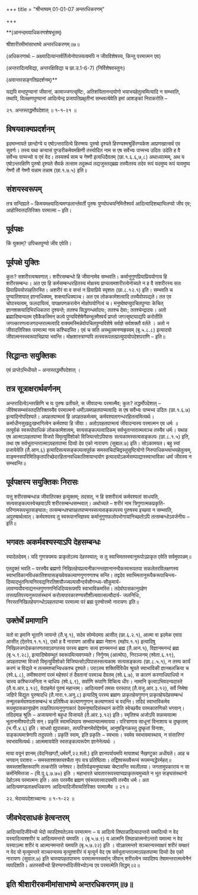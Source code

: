 +++
title = "श्रीभाष्यम् 01-01-07 अन्तरधिकरणम्"

+++
<div claऽऽ="elementor-widget-container">

**(आनन्दमयाधिकरणशेषभूतम्)

श्रीशारीरमीमांसाभाष्ये अन्तरधिकरणम्॥७॥

(अधिकरणार्थः – अक्ष्यादित्यान्तर्वर्तित्वेनोपास्यत्वमपि न जीवविशेषस्य, किन्तु परमात्मन एव)

(अन्तरादित्यविद्या, अन्तरक्षिविद्या च छा.उ.1-6-7) (निर्विशेषवस्तुनः)

(अवान्तरसङ्गतिप्रदर्शनम्)**

यद्यपि मन्दपुण्यानां जीवानां, कामाज्जगत्सृष्टिः, अतिशयितानन्दयोगो भयाभयहेतुत्वमित्यादि न सम्भवति, तथापि, विलक्षणपुण्यानां आदित्येन्द्र प्रजापतिप्रक्षृतीनां सम्भवत्येवेति इमां आशङ्कां निराकरोति –

२१. अन्तस्तद्धर्मोपदेशात् ॥ १-१-२१ ॥

## विषयवाक्यप्रदर्शनम्

इदमाम्नायते छान्दोग्ये य एषोऽन्तरादित्ये हिरण्मयः पुरुषो दृश्यते हिरण्यश्मश्रुर्हिरण्यकेश आप्रणखात्सर्व एव सुवर्णः। तस्य यथा कप्यासं पुण्डरीकमेवमक्षिणी तस्योदित नाम स एष सर्वेभ्यः पाप्मभ्य उदितः उदेति ह वै सर्वेभ्यः पाप्मभ्यो य एवं वेद। तस्यर्क्च साम च गेष्णौ इत्यधिदैवतम् (छा.१.६.६,७,८) अथाध्यात्मम्, अथ य एषोऽन्तरक्षिणि पुरुषो दृश्यते सैवर्क तत्साम तदुक्थ्यं तद्यजुस्तद्ब्रह्म तस्यैतस्य तदेव रूपं यदमुष्य रूपं यावमुष्य गेष्णौ तौ गेष्णौ यन्नाम तन्नाम (छा.१.७.५) इति॥

## संशयस्वरूपम्

तत्र सन्दिह्यते – किमयमक्ष्यादित्यमण्डलार्न्तवर्ती पुरुषः पुण्योपचयनिमित्तैश्वर्य आदित्यादिशब्दाभिलप्यो जीव एव; आहोस्वित्तदतिरिक्तः परमात्मा – इति।

## पूर्वपक्षः

किं युक्तम्? उपिचतपुण्यो जीव एवेति।

## पूर्वपक्षे युक्तिः

कुतः? सशरीरत्वश्रवणात्। शरीरसम्बन्धो हि जीवानामेव सम्भवति। कर्मानुगुणप्रियाप्रिययोगाय हि शरीरसम्बन्धः। अत एव हि कर्मसम्बन्धरहितस्य मोक्षस्य प्राप्यत्वमशरीरत्वेनोच्यते न ह वै सशरीरस्य सतः प्रियाप्रिययोरपहतिरस्ति। अशरीरं वा व सन्तं न प्रियाप्रिये स्पृशतः (छा.८.१२.१) इति। सम्भवति च पुण्यातिशयात् ज्ञानाधिक्यम्, शक्त्याधिक्यञ्च। अत एव लोककामेशत्वादि तस्यैवोपपद्यते। तत एव चोपास्यत्वम्, फलदायित्वं, पापक्षपणकरत्वेन मोक्षोपयोगित्वं च। मनुष्येष्वप्युपचितपुण्याः केचित् ज्ञानशक्त्यादिभिरधिकतरा दृश्यन्ते; ततश्च सिद्धगन्धर्वादयः; ततश्च देवाः; ततश्चेन्द्रादयः। अतो ब्रह्मादिष्वन्यतम एवैकैकस्मिन् कल्पे पुण्यविशेषेणैवम्भूतमैश्वर्यं प्राप्तो जगत्सृष्ट्याद्यपि करोतीति जगत्कारणत्वजगदन्तरात्मत्वादि वाक्यमस्मिन्नेवोपचितपुण्यविशेषे सर्वज्ञे सर्वशक्तौ वर्तते । अतो न जीवादतिरिक्तः परमात्मा नाम कश्चिदस्ति। एवं च सति अस्थूलमनण्वह्रस्वम् (बृ.५.८.८) इत्यादयो जीवात्मनस्स्वरूपाभिप्राया
भवन्ति। मोक्षशास्त्राण्यपि तत्स्वरूपतत्प्रात्युपायोपदेशपराणि – इति॥

## सिद्धान्तः सयुक्तिकः

एवं प्राप्तेऽभिधीयते – अन्तस्तद्धर्मोपदेशात् ।

## तत्र सूत्राक्षरार्थवर्णनम्

अन्तरादित्येऽन्तरक्षिणि च यः पुरुषः प्रतीयते, स जीवादन्यः परमात्मैव; कुतः? तद्धर्मोपदेशात् – जीवेष्वसम्भवंस्तदतिरिक्तस्यैव परमात्मनो धर्मोऽयमपहतपाप्मत्वादिः स एष सर्वेभ्यः पाप्मभ्य उदितः (छा.१.६.७) इत्यादिनोपदिश्यते। अपहतपाप्मत्वं हि अपहतकर्मत्वम्, कर्मवश्यतागन्धरहितत्वमित्यर्थः। कर्माधीनसुखदुःखभागित्वेन कर्मवश्या हि जीवाः। अतोऽपहतपाप्मत्वं जीवादन्यस्य परमात्मन एव धर्मः ॥ तत्पूर्वकं स्वरूपोपाधिकं लोककामेशत्वम्, सत्यसङ्कल्पत्वादिकम् सर्वभूतान्तरात्मत्वञ्च तस्यैव धर्मः। यथाह एष आत्माऽपहतपाप्मा विजरो विमृत्युर्विशोको विजिघत्सोऽपिपासः सत्यकामस्सत्यसङ्कल्पः (छा.८.१.५) इति, तथा एष सर्वभूतान्तरात्माऽपहतपाप्मा दिव्यो देव एको नारायणः (सुबाल.७) इति। सोऽकामयत। बहु स्यां प्रजायेयेति (तै.आन.६) इत्यादिसत्यसङ्कल्पत्वपूर्वक समस्तचिदचिद्वस्तुसृष्टियोगो निरुपाधिकभयाभयहेतुत्वम्, वाङ्मनसपरिमितिकृतपरिच्छेदरहितानवधिकातिशयान्दयोग इत्यादयोऽकर्मसम्पाद्यास्स्वाभाविका धर्मा जीवस्य न सम्भवन्ति॥

## पूर्वपक्षस्य सयुक्तिकः निरासः

यत्तु शरीरसम्बन्धान्न जीवातिरक्त इत्युक्तम्; तदसत्, न हि सशरीरत्वं कर्मवश्यतां साधयति, सत्यसङ्कल्पस्येच्छयाऽपि शरीरसम्बन्धसम्भवात्। अथोच्यते – शरीरं नाम त्रिगुणात्मकप्रकृति-परिणामरूपभूतसङ्घातः; तत्सम्बन्धश्चापहतपाप्मनस्सत्यसङ्कल्पस्य पुरुषस्य इच्छया न सम्भवति, अपुरुषार्थत्वात्। कर्मवश्यस्य तु स्वरूपानभिज्ञस्य कर्मानुगुणफलोपभोगायानिच्छतोऽपि तत्सम्बन्धोऽवर्जनीयः – इति॥

## भगवतः अकर्मवश्यस्याऽपि देहसम्बन्धः

स्यादेतदेवम्। यदि गुणत्रयमयः प्राकृतोऽस्य देहस्स्यात्; स तु स्वाभिमतस्स्वानुरूपोऽप्राकृत एवेति सर्वमुपपन्नम्॥

एतदुक्तं भवति – परस्यैव ब्रह्मणो निखिलहेयप्रत्यनीकानन्तज्ञानानन्दैकस्वरूपतया सकलेतरविलक्षणस्य स्वाभाविकानविधकातिशयासङ्ख्येयकल्याणगुणगणाश्च सन्ति। तद्वदेव स्वाभिमतानुरूपैकरूपाचिन्त्य-दिव्याद्भुतनित्यनिरवद्यनिरतिशयौज्ज्वल्यसौन्दर्यसौगन्ध्य-सौकुमार्य-लावण्ययौवनाद्यनन्तगुणगणनिधिदिव्यरूपमपि स्वाभाविकमस्ति। तदेवोपासकानुग्रहेण तत्तत्प्रतिपत्त्यनुरूपसंस्थानं करोत्यपारकारुण्यसौशील्यवात्सल्यौदार्य- जलनिधिः, निरस्तनिखिलहेयगन्धोऽपहतपाप्मा परमात्मा परं ब्रह्म पुरुषोत्तमो नारायणः इति॥

## उक्तेर्थे प्रमाणानि

यतो वा इमानि भूतानि जायन्ते (तै.भृ.१), सदेव सोम्येदमग्र आसीत् (छा.६.२.१), आत्मा वा इदमेक एवाग्र आसीत् (ऐतरेय.१.१.१), एको ह वै नारायण आसीन्न ब्रह्मा नेशानः (महोप.१.१) इत्यादिषु निखिलजगदेककारणतयाऽवगतस्य परस्य ब्रह्मणः सत्यं ज्ञानमनन्तं ब्रह्म (तै.आन.१), विज्ञानमनन्दं ब्रह्म (बृ.५.९.२८), इत्यादिष्वेवम्भूतं स्वरूपमित्यवगम्यते। निर्गुणम् (आत्मोप), निरञ्जनम् (श्वेता.६.१९), अपहतपाप्मा विजरो विमृत्युर्विशोको विजिघत्सोऽपिपासस्सत्यकामः सत्यसङ्कल्पः (छा.८.५.१), न तस्य कार्यं करणं च विद्यते न तत्समश्चाभ्यिधकश्च दृश्यते। पराऽस्य शक्तिर्विविधैव श्रूयते स्वाभाविकी ज्ञानबलक्रिया च (श्वे.६.८), तमीश्वराणां परमं महेश्वरं तं दैवतानां परमञ्च दैवतम् (श्वे.६.७), स कारणं करणाधिपाधियो न चास्य कश्चिज्जनिता न चाधिपः (श्वे.६.९), सर्वाणि रूपाणि विचित्य धीरः। नामानि कृत्वाऽभिवदन्यदास्ते (तै.य.आर.३.१२), वेदाहमेतं पुरुषं महान्तम्। आदित्यवर्णं तमसः परस्तात् (तै.यजु.आर.३.१२), सर्वे निमेषा जज्ञिरे विद्युतः पुरुषादधि (तै.नारा.१.अनु.८) इत्यादिषु परस्य ब्रह्मणः प्राकृतहेयगुणान् प्राकृतहेयदेहसम्बन्धं तन्मूलकर्मवश्यतासम्बन्धं च प्रतिषिध्य कल्याणगुणान् कल्याणरूपं च वदन्ति। तदिदं स्वाभाविकमेव रूपमुपासकानुग्रहेण तत्प्रतिपत्त्यनुगुणाकारं देवमनुष्यादिसंस्थानं करोति स्वेच्छयैव परमकारुणिको भगवान्। तदिदमाह श्रुतिः – अजायमानो बहुधा विजायते (तै.आर.३.१२) इति। स्मृतिश्च अजोऽपि सन्नव्ययात्मा भूतानामीश्वरोऽपि सन्। प्रकृतिं स्वामधिष्ठाय सम्भवाम्यात्ममायया। परित्राणाय साधूनां विनाशाय च दुष्कृताम् (भ.गी.४.६) इति। साधवो ह्युपासकाः, तत्परित्राणमेवोद्देश्येम्, आनुषङ्गिकस्तु दुष्कृतां विनाशः, सङ्कल्पमात्रेणापि तदुपपत्तेः। प्रकृतिं स्वाम्, इति प्रकृतिः – स्वभावः। स्वमेव स्वभावमास्थाय, न संसारिणां स्वभावमित्यर्थः। आत्ममाययेति स्वसङ्कल्परूपेण ज्ञानेनेत्यर्थः ।

माया वयुनं ज्ञानम् (वेदनिखण्टौ,धर्मवर्गे,२२.श्लो.) इति ज्ञानपर्यायमपि मायाशब्दं नैखण्टुका अधीयते। आह च भगवान् पराशरः – समस्ताश्शक्तयश्चैता नृप यत्र प्रतिष्ठिताः। तद्विश्वरूपवैरूप्यं रूपमन्यद्धेरर्महत्॥ समस्तशक्तिरूपाणि तत्करोति जनेश्वर। देवतिर्यङ्मनुष्याख्या चेष्टावन्ति स्वलीलया। जगतामुपकाराय न सा कर्मनिमित्तजा – (वि.पु.६.७.७०) इति । महाभारते चावताररूपस्याप्यप्राकृतत्वमुच्यते न भूत सङ्घसंस्थानो देहोऽस्य परमात्मनः इति। अतः परस्यैव ब्रह्मण एवंरूपवत्त्वादयमपि तस्यैव धर्मः। अत आदित्यमण्डलाक्ष्यधिकरणः आदित्यादिजीवव्यतिरिक्तः परमात्मैव ॥ २१॥

२२. भेदव्यपदेशाच्चान्यः ॥ १-१-२२ ॥

## जीवभेदसाधकं हेत्वन्तरम्

आदित्यादिजीवेभ्यो भेदो व्यपदिश्यतेऽस्य परमात्मनः – य आदित्ये तिष्ठान्नादित्यादन्तरो यमादित्यो न वेद यस्यादित्यश्शरीरं य आदित्यमन्तरो यमयति । (बृ.५.७.९) य आत्मनि तिष्ठान्नात्मनोऽन्तरो यमात्मा न वेद यस्याऽत्मा शरीरं य आत्मानमन्तरो यमयति (बृ.५.७.२२) इति । योऽक्षरमन्तरे सञ्चरन्यस्याक्षरं शरीरं यमक्षरं न वेद यो मृत्युमन्तरे सञ्चरन्यस्य मृत्युश्शरीरं यं मृत्युर्न वेद एष सर्वभूतान्तरात्माऽपहतपाप्मा दिव्यो देव एको नारायणः (सुवाल.७) इति चास्यापहतपाप्मनः परमात्मनस्सर्वान् जीवान्
शरीरत्वेन व्यपदिश्य तेषामन्तरात्मत्वेनैनं व्यपदिशति। अतस्सर्वेभ्यो हिरण्यगर्भादिजीवेभ्योऽन्य एव परमात्मेति सिद्धम्॥२॥

## इति श्रीशारीरकमीमांसाभाष्ये अन्तरधिकरणम्॥७॥

</div>
